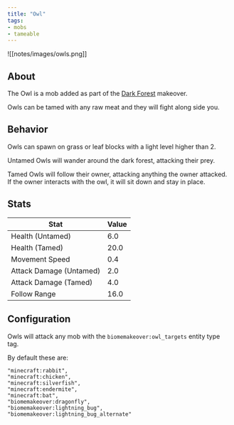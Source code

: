 ```yaml
---
title: "Owl"
tags:
- mobs
- tameable
---
```


![[notes/images/owls.png]]
## About

The Owl is a mob added as part of the [Dark Forest](notes/makeover/dark_forest) makeover.   

Owls can be tamed with any raw meat and they will fight along side you.

## Behavior
Owls can spawn on grass or leaf blocks with a light level higher than 2.

Untamed Owls will wander around the dark forest, attacking their prey.

Tamed Owls will follow their owner, attacking anything the owner attacked.  If the owner interacts with the owl, it will sit down and stay in place.

## Stats
| Stat | Value |
| ---- | ------ |
| Health (Untamed) | 6.0 |
| Health (Tamed) | 20.0
| Movement Speed | 0.4 | 
| Attack Damage (Untamed) | 2.0 |
| Attack Damage (Tamed) | 4.0 |
| Follow Range | 16.0 |

## Configuration
Owls will attack any mob with the `biomemakeover:owl_targets` entity type tag.

By default these are:
```
"minecraft:rabbit",  
"minecraft:chicken",  
"minecraft:silverfish",  
"minecraft:endermite",  
"minecraft:bat",   
"biomemakeover:dragonfly",  
"biomemakeover:lightning_bug",  
"biomemakeover:lightning_bug_alternate"
```
